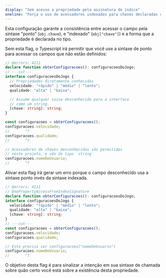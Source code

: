 ```yaml
---
display: "Sem acesso a propriedade pela assinatura do índice"
oneline: "Força o uso de acessadores indexados para chaves declaradas usando um tipo indexado"
---
```


Esta configuração garante a consistência entre acessar o campo pela sintaxe "ponto" (`obj.chave`), e "indexado" (`obj["chave"]`) e a forma que a propriedade é declarada no tipo.

Sem esta flag, o Typescript irá permitir que você use a sintaxe de ponto para acessar os campos que não estão definidos:

```ts twoslash
// @errors: 4111
declare function obterConfiguracoes(): configuracoesDoJogo;
// ---cut---
interface configuracoesDoJogo {
  // Propriedades diretamente conhecidas
  velocidade: "rápido" | "médio" | "lento";
  qualidade: "alta" | "baixa";

  // Assume qualquer coisa desconhecida para a interface
  // como um string.
  [chave: string]: string;
}

const configuracoes = obterConfiguracoes();
configuracoes.velocidade;
//       ^?
configuracoes.qualidade;
//       ^?

// Acessadores de chaves desconhecidas são permitidas
// neste projeto, e são do tipo `string`
configuracoes.nomeDeUsuario;
//       ^?
```

Ativar esta flag irá gerar um erro porque o campo desconhecido usa a sintaxe ponto invés da sintaxe indexada.

```ts twoslash
// @errors: 4111
// @noPropertyAccessFromIndexSignature
declare function obterConfiguracoes(): configuracoesDoJogo;
interface configuracoesDoJogo {
  velocidade: "rápido" | "médio" | "lento";
  qualidade: "alta" | "baixa";
  [chave: string]: string;
}
// ---cut---
const configuracoes = obterConfiguracoes();
configuracoes.velocidade;
configuracoes.qualidade;

// Este precisa ser configuracoes["nomeDeUsuario"]
configuracoes.nomeDeUsuario;
//       ^?
```

O objetivo desta flag é para sinalizar a intenção em sua sintaxe de chamada sobre quão certo você está sobre a existência desta propriedade.